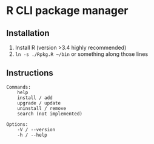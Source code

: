 # R CLI package manager

## Installation

1. Install R (version >3.4 highly recommended)
2. `ln -s ./Rpkg.R ~/bin` or something along those lines

## Instructions

```
Commands:
    help
    install / add
    upgrade / update
    uninstall / remove
    search (not implemented)

Options:
    -V / --version
    -h / --help
```
